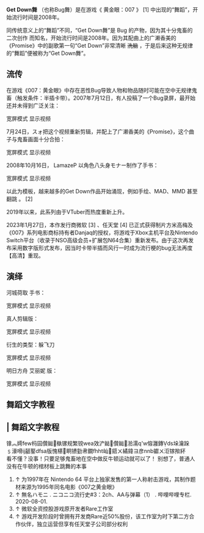 **Get Down舞** （也称Bug舞）是在游戏《  黄金眼：007  》  [1]  中出现的“舞蹈”，开始流行时间是2008年。

同传统意义上的“舞蹈”不同，“Get Down舞”是  Bug  的产物，因为其十分鬼畜的  二次创作
而知名，开始流行时间是2008年。因为其配曲上的广濑香美的《Promise》中的副歌第一句“Get Down”非常清晰 ~~洗脑~~
，于是后来这种无规律的“舞蹈”便被称为“Get Down舞”。

##  流传

在游戏《007：黄金眼》中存在恶性Bug导致人物和物品随时可能在空中无规律鬼畜（触发条件：半插卡带）。2007年7月12日，有人投稿了一个Bug录屏，最开始还并未得到广泛关注：

宽屏模式  显示视频

7月24日，スォ把这个视频重新剪辑，并配上了广濑香美的《Promise》，这个曲子与鬼畜画面十分合拍：

宽屏模式  显示视频

2008年10月16日，  LamazeP  以角色八头身モナー制作了手书：

宽屏模式  显示视频

以此为模板，越来越多的Get Down作品开始涌现，例如手绘、MAD、MMD  甚至翻跳  。  [2]

2019年以来，此系列由于VTuber而热度重新上升。

2023年1月27日，本作发行商微软  [3]  、任天堂  [4]
已正式获得制片方米高梅及《007》系列电影商标持有者Danjaq的授权，将游戏于Xbox主机平台及Nintendo
Switch平台（收录于NSO高级会员+扩展包N64合集）重新发布。由于这次再发布采用数字版形式发布，因当时卡带半插而风行一时成为流行梗的bug无法再度【高清】重现。

##  演绎

河城荷取  手书：

宽屏模式  显示视频

真人剪辑版：

宽屏模式  显示视频

衍生的类型：躲飞刀

宽屏模式  显示视频

明日方舟  艾丽妮  版：

宽屏模式  显示视频

##  舞蹈文字教程

|  舞蹈文字教程  
---  
镎︽嫮few杩囩儹鐑槸镙规繁镋wea效浐鐑儹鐑湁濡q'w傛灉鏄ds垛瀹跺﹩濠嗗ij嚭鐜dfsa版愧椹眮镄勭帇鐗fhht屾鍣ㄨ繘鍏ヨ彦nnb钀ㄨ洰镓揿紑
</br> 看不懂？没事！只要足够鬼畜地在空中做反牛顿运动就可以了！  别想了，普通人没有在牛顿的棺材板上跳舞的本事  </br>  
  
  1. ↑  为1997年在  Nintendo 64  平台上独家发售的第一人称射击游戏，其制作题材来源为1995年同名电影《007之黄金眼》 
  2. ↑  無名ハモニ  .  ニコニコ流行史#3：2ch、AA与弹幕（1）  . 哔哩哔哩专栏. 2020-08-01. 
  3. ↑  微软全资控股游戏原开发者Rare工作室 
  4. ↑  游戏开发阶段时曾拥有开发商Rare近50%股份，该工作室为时下第二方合作伙伴，独立运营但享有任天堂子公司部分权利 

